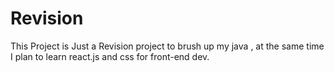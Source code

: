 # Revision
This Project is Just a Revision project to brush up my java , at the same time I plan to learn react.js and css for front-end dev.
